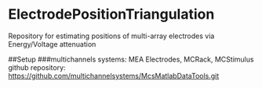 # ElectrodePositionTriangulation
Repository for estimating positions of multi-array electrodes via Energy/Voltage attenuation

##Setup
###multichannels systems: MEA Electrodes, MCRack, MCStimulus
github repository: https://github.com/multichannelsystems/McsMatlabDataTools.git